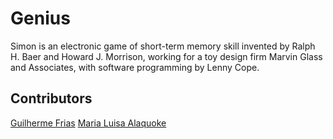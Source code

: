 # Genius

Simon is an electronic game of short-term memory skill invented by Ralph H. Baer and Howard J. Morrison, working for a toy design firm Marvin Glass and Associates, with software programming by Lenny Cope. 

## Contributors
[Guilherme Frias](https://github.com/Gu1lherm3Frias)
[Maria Luisa Alaquoke](https://github.com/quokequack)
